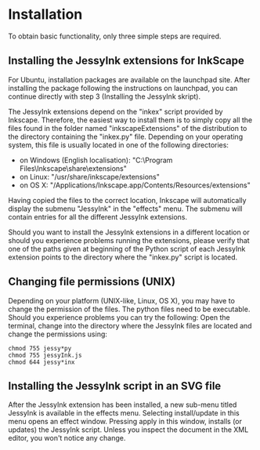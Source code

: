 # Installation #

To obtain basic functionality, only three simple steps are required.

## Installing the JessyInk extensions for InkScape ##

For Ubuntu, installation packages are available on the launchpad site. After installing the package following the instructions on launchpad, you can continue directly with step 3 (Installing the JessyInk skript).

The JessyInk extensions depend on the "inkex" script provided by Inkscape. Therefore, the easiest way to install them is to simply copy all the files found in the folder named "inkscapeExtensions" of the distribution to the directory containing the "inkex.py" file. Depending on your operating system, this file is usually located in one of the following directories:

  * on Windows (English localisation): "C:\Program Files\Inkscape\share\extensions"
  * on Linux: "/usr/share/inkscape/extensions"
  * on OS X: "/Applications/Inkscape.app/Contents/Resources/extensions"

Having copied the files to the correct location, Inkscape will automatically display the submenu "JessyInk" in the "effects" menu. The submenu will contain entries for all the different JessyInk extensions.

Should you want to install the JessyInk extensions in a different location or should you experience problems running the extensions, please verify that one of the paths given at beginning of the Python script of each JessyInk extension points to the directory where the "inkex.py" script is located.

## Changing file permissions (UNIX) ##

Depending on your platform (UNIX-like, Linux, OS X), you may have to change the permission of the files. The python files need to be executable. Should you experience problems you can try the following: Open the terminal, change into the directory where the JessyInk files are located and change the permissions using:

```
chmod 755 jessy*py
chmod 755 jessyInk.js
chmod 644 jessy*inx
```

## Installing the JessyInk script in an SVG file ##

After the JessyInk extension has been installed, a new sub-menu titled JessyInk is available in the effects menu. Selecting install/update in this menu opens an effect window. Pressing apply in this window, installs (or updates) the JessyInk script. Unless you inspect the document in the XML editor, you won't notice any change.

